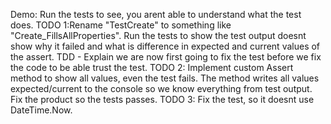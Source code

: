 Demo:
Run the tests to see, you arent able to understand what the test does.
TODO 1:Rename "TestCreate" to something like "Create_FillsAllProperties".
Run the tests to show the test output doesnt show why it failed and what is difference in expected and current values of the assert.
TDD - Explain we are now first going to fix the test before we fix the code to be able trust the test.
TODO 2: Implement custom Assert method to show all values, even the test fails. The method writes all values expected/current to the console so we know everything from test output.
Fix the product so the tests passes.
TODO 3: Fix the test, so it doesnt use DateTime.Now.